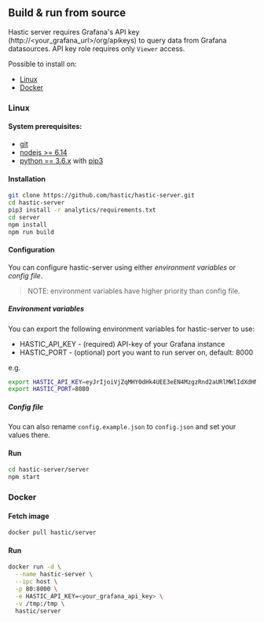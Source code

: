 ## Build & run from source 

Hastic server requires Grafana's API key (http://<your_grafana_url>/org/apikeys) to query data from Grafana datasources.
API key role requires only `Viewer` access. 

Possible to install on:

* [Linux](#linux)
* [Docker](#docker)

### Linux

#### System prerequisites:

* [git](https://git-scm.com/download/linux)
* [nodejs >= 6.14](https://nodejs.org/en/download/package-manager/#debian-and-ubuntu-based-linux-distributions)
* [python == 3.6.х](https://www.python.org/downloads/) with [pip3](https://packaging.python.org/guides/installing-using-linux-tools/#installing-pip-setuptools-wheel-with-linux-package-managers)

#### Installation
```bash
git clone https://github.com/hastic/hastic-server.git
cd hastic-server
pip3 install -r analytics/requirements.txt
cd server
npm install
npm run build
```

#### Configuration

You can configure hastic-server using either *environment variables* or *config file*.

> NOTE: environment variables have higher priority than config file.

##### Environment variables
You can export the following environment variables for hastic-server to use:
- HASTIC_API_KEY - (required) API-key of your Grafana instance
- HASTIC_PORT - (optional) port you want to run server on, default: 8000

e.g.
```bash
export HASTIC_API_KEY=eyJrIjoiVjZqMHY0dHk4UEE3eEN4MzgzRnd2aURlMWlIdXdHNW4iLCJuIjoiaGFzdGljIiwiaWQiOjF9
export HASTIC_PORT=8080
```

##### Config file
You can also rename `config.example.json` to `config.json` and set your values there.

#### Run
```bash
cd hastic-server/server
npm start
```

### Docker

#### Fetch image
```bash
docker pull hastic/server
```

#### Run
```bash
docker run -d \
  --name hastic-server \
  --ipc host \
  -p 80:8000 \
  -e HASTIC_API_KEY=<your_grafana_api_key> \
  -v /tmp:/tmp \
  hastic/server
```